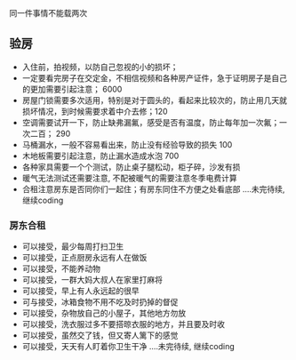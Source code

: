 同一件事情不能载两次

## 验房
- 入住前，拍视频，以防自己忽视的小的损坏； 
- 一定要看完房子在交定金，不相信视频和各种房产证件，急于证明房子是自己的更加需要引起注意； 6000
- 房屋门锁需要多次适用，特别是对于圆头的，看起来比较次的，防止用几天就损坏情况，到时候需要求着中介去修；120
- 空调需要试开一下，防止缺弗漏氟，感受是否有温度，防止每年加一次氟；一次二百； 290
- 马桶漏水，一般不容易看出来，防止没有经验导致的损失  100
- 木地板需要引起注意，防止漏水造成水泡 700 
- 各种家具需要一个个测试，防止桌子腿松动，柜子碎，沙发有损
- 暖气无法测试还需要注意, 不配被暖气的需要注意冬季电费计算 
- 合租注意房东是否同你们一起住；有房东同住不方便之处看底部
....未完待续, 继续coding


### 房东合租
- 可以接受，最少每周打扫卫生
- 可以接受，正点厨房永远有人在做饭
- 可以接受，不能养动物
- 可以接受，一群大妈大叔人在家里打麻将
- 可以接受，早上有人永远起的很早
- 可与接受，冰箱食物不用不吃及时扔掉的督促
- 可以接受，杂物放自己的小屋子，其他地方勿放
- 可以接受，洗衣服过多不要搭晾衣服的地方，并且要及时收
- 可以接受，虽然交了钱，但又寄人篱下的感觉
- 可以接受，天天有人盯着你卫生干净
....未完待续, 继续coding
